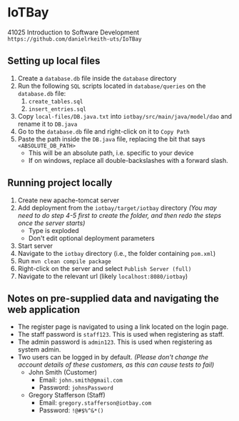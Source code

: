 # IoTBay
41025 Introduction to Software Development
`https://github.com/danielrkeith-uts/IoTBay`

## Setting up local files
1. Create a `database.db` file inside the `database` directory
2. Run the following `SQL` scripts located in `database/queries` on the `database.db` file:
    1. `create_tables.sql`
    2. `insert_entries.sql`
3. Copy `local-files/DB.java.txt` into `iotbay/src/main/java/model/dao` and rename it to `DB.java`
4. Go to the `database.db` file and right-click on it to `Copy Path`
5. Paste the path inside the `DB.java` file, replacing the bit that says `<ABSOLUTE_DB_PATH>`
    - This will be an absolute path, i.e. specific to your device
    - If on windows, replace all double-backslashes with a forward slash.

## Running project locally
1. Create new apache-tomcat server
2. Add deployment from the `iotbay/target/iotbay` directory *(You may need to do step 4-5 first to create the folder, and then redo the steps once the server starts)*
   - Type is exploded
   - Don't edit optional deployment parameters
3. Start server
4. Navigate to the `iotbay` directory (i.e., the folder containing `pom.xml`)
5. Run `mvn clean compile package`
6. Right-click on the server and select `Publish Server (full)`
7. Navigate to the relevant url (likely `localhost:8080/iotbay`)

## Notes on pre-supplied data and navigating the web application
- The register page is navigated to using a link located on the login page.
- The staff password is `staff123`. This is used when registering as staff.
- The admin password is `admin123`. This is used when registering as system admin.
- Two users can be logged in by default. *(Please don't change the account details of these customers, as this can cause tests to fail)*
  - John Smith (Customer)
    - Email: `john.smith@gmail.com`
    - Password: `johnsPassword`
  - Gregory Stafferson (Staff)
    - Email: `gregory.stafferson@iotbay.com`
    - Password: `!@#$%^&*()`
